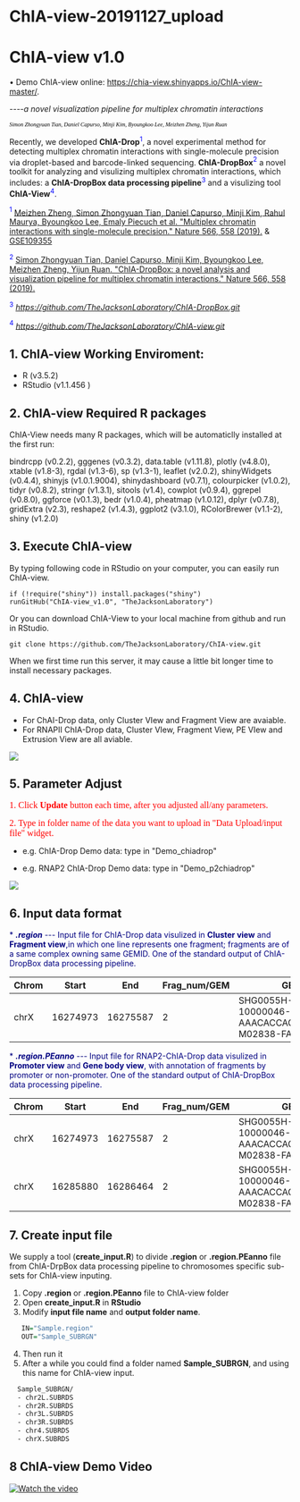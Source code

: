 # ChIA-view-20191127_upload
 
# ChIA-view v1.0

• Demo	ChIA-view online: https://chia-view.shinyapps.io/ChIA-view-master/.

*----a novel visualization pipeline for multiplex chromatin interactions*

<font size="1" color="black" face="verdana">*Simon Zhongyuan Tian, Daniel Capurso, Minji Kim, Byoungkoo Lee, Meizhen Zheng, Yijun Ruan*</font>

Recently, we developed **ChIA-Drop**<span style="color:blue"><sup>1</sup></span>, a novel experimental method for detecting multiplex chromatin interactions with single-molecule precision via droplet-based and barcode-linked sequencing. **ChIA-DropBox**<span style="color:blue"><sup>2</sup></span>  a novel toolkit for analyzing and visulizing multiplex chromatin interactions, which includes:  a **ChIA-DropBox data processing pipeline**<span style="color:blue"><sup>3</sup></span> and a visulizing tool **ChIA-View**<span style="color:blue"><sup>4</sup></span>.

<span style="color:blue"><sup>1</sup></span>  [Meizhen Zheng, Simon Zhongyuan Tian, Daniel Capurso, Minji Kim, Rahul Maurya, Byoungkoo Lee, Emaly Piecuch et al. "Multiplex chromatin interactions with single-molecule precision."  Nature 566, 558 (2019).](https://www.nature.com/articles/s41586-019-0949-1) & [GSE109355](https://www.ncbi.nlm.nih.gov/geo/query/acc.cgi?acc=GSE109355) 

<span style="color:blue"><sup>2</sup></span>  [Simon Zhongyuan Tian, Daniel Capurso, Minji Kim, Byoungkoo Lee, Meizhen Zheng, Yijun Ruan. "ChIA-DropBox: a novel analysis and visualization pipeline for multiplex chromatin interactions."  Nature 566, 558 (2019).](https://doi.org/10.1101/613034)

<span style="color:blue"><sup>3</sup></span> *https://github.com/TheJacksonLaboratory/ChIA-DropBox.git*

<span style="color:blue"><sup>4</sup></span> *https://github.com/TheJacksonLaboratory/ChIA-view.git*

## 1. ChIA-view Working Enviroment:

* R (v3.5.2)
* RStudio (v1.1.456 )

## 2. ChIA-view Required R packages

ChIA-View needs many R packages, which will be automaticlly installed at the first run:

bindrcpp (v0.2.2), gggenes (v0.3.2), data.table (v1.11.8), plotly (v4.8.0), xtable (v1.8-3), rgdal (v1.3-6), sp (v1.3-1), leaflet (v2.0.2), shinyWidgets (v0.4.4), shinyjs (v1.0.1.9004), shinydashboard (v0.7.1), colourpicker (v1.0.2), tidyr (v0.8.2), stringr (v1.3.1), sitools (v1.4), cowplot (v0.9.4), ggrepel (v0.8.0), ggforce (v0.1.3), bedr (v1.0.4), pheatmap (v1.0.12), dplyr (v0.7.8), gridExtra (v2.3), reshape2 (v1.4.3), ggplot2 (v3.1.0), RColorBrewer (v1.1-2), shiny (v1.2.0)

##  3. Execute ChIA-view

By typing following code in RStudio on your computer, you can easily run ChIA-view. 

```{r}
if (!require("shiny")) install.packages("shiny")
runGitHub("ChIA-view_v1.0", "TheJacksonLaboratory")

```

Or you can download ChIA-View to your local machine from github and run in RStudio.

```{bash}
git clone https://github.com/TheJacksonLaboratory/ChIA-view.git
```
When we first time run this server, it may cause a little bit longer time to install necessary packages.

##  4. ChIA-view 

 * For ChAI-Drop data, only Cluster VIew and Fragment View are avaiable. 
 * For RNAPII ChIA-Drop data, Cluster VIew, Fragment View, PE VIew and Extrusion View are all aviable.

<img src="figures/CHIAVIEW_SCREENSHOT.001.jpeg" /> 

##  5. Parameter Adjust

<font size="3" color="red" face="verdana"> 1. Click **Update** button each time, after you adjusted all/any parameters.</font>

<font size="3" color="red" face="verdana"> 2. Type in folder name of the data you want to upload in "Data Upload/input file" widget.</font>

* e.g. ChIA-Drop Demo data: type in "Demo_chiadrop"

* e.g. RNAP2 ChIA-Drop Demo data: type in "Demo_p2chiadrop"

<img src="figures/CHIAVIEW_SCREENSHOT.002.jpeg"/> 

## 6. Input data format


<span style="color:navy">* <b><i>.region</i></b> --- Input file for ChIA-Drop data visulized in **Cluster view** and **Fragment view**,in which one line represents one fragment; fragments are of a same complex owning same GEMID. One of the standard output of ChIA-DropBox data processing pipeline.</span>

 |Chrom|Start|End|Frag_num/GEM|GEM_ID|
 |---|---|---|---|---|
 |chrX|16274973|16275587|2|SHG0055H-1000-10000046-AAACACCAGTAACGATBX1-M02838-FA-1-0|

<span style="color:navy">* <b><i>.region.PEanno</i></b> --- Input file for RNAP2-ChIA-Drop data visulized in **Promoter view** and **Gene body view**, with annotation of fragments by promoter or non-promoter. One of the standard output of ChIA-DropBox data processing pipeline.</span>
  
 |Chrom|Start|End|Frag_num/GEM|GEM_ID|PEanno|
 |---|---|---|---|---|---|
 |chrX|16274973|16275587|2|SHG0055H-1000-10000046-AAACACCAGTAACGATBX1-M02838-FA-1-0|P|
 |chrX|16285880|16286464|2|SHG0055H-1000-10000046-AAACACCAGTAACGATBX1-M02838-FA-1-0|E|
 
 
## 7. Create input file
 
We supply a tool (**create_input.R**) to divide **.region** or **.region.PEanno** file from ChIA-DrpBox data processing pipeline to chromosomes specific sub-sets for ChIA-view inputing.
 
1. Copy **.region** or **.region.PEanno** file to ChIA-view folder
2. Open **create_input.R** in **RStudio** 
3. Modify **input file name** and **output folder name**.  
``` r
   IN="Sample.region"
   OUT="Sample_SUBRGN"
```
4. Then run it
5. After a while you could find a folder named **Sample_SUBRGN**, and using this name for ChIA-view input.
``` bash
  Sample_SUBRGN/
  - chr2L.SUBRDS
  - chr2R.SUBRDS
  - chr3L.SUBRDS
  - chr3R.SUBRDS
  - chr4.SUBRDS
  - chrX.SUBRDS
```

## 8 ChIA-view Demo Video 
[![Watch the video](https://github.com/TheJacksonLaboratory/ChIA-view/blob/master/demopic2.002.jpeg)](https://youtu.be/Hwt2XPzLfRY)
